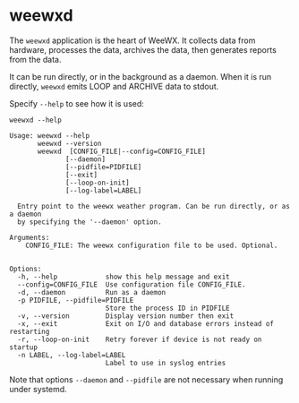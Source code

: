# weewxd

The `weewxd` application is the heart of WeeWX.  It collects data from
hardware, processes the data, archives the data, then generates reports
from the data.

It can be run directly, or in the background as a daemon.  When it is run
directly, `weewxd` emits LOOP and ARCHIVE data to stdout.

Specify `--help` to see how it is used:
```
weewxd --help
```
```
Usage: weewxd --help
       weewxd --version
       weewxd  [CONFIG_FILE|--config=CONFIG_FILE]
              [--daemon]
              [--pidfile=PIDFILE]
              [--exit]
              [--loop-on-init]
              [--log-label=LABEL]
           
  Entry point to the weewx weather program. Can be run directly, or as a daemon
  by specifying the '--daemon' option.

Arguments:
    CONFIG_FILE: The weewx configuration file to be used. Optional.


Options:
  -h, --help            show this help message and exit
  --config=CONFIG_FILE  Use configuration file CONFIG_FILE.
  -d, --daemon          Run as a daemon
  -p PIDFILE, --pidfile=PIDFILE
                        Store the process ID in PIDFILE
  -v, --version         Display version number then exit
  -x, --exit            Exit on I/O and database errors instead of restarting
  -r, --loop-on-init    Retry forever if device is not ready on startup
  -n LABEL, --log-label=LABEL
                        Label to use in syslog entries
```

Note that options `--daemon` and `--pidfile` are not necessary when running
under systemd.